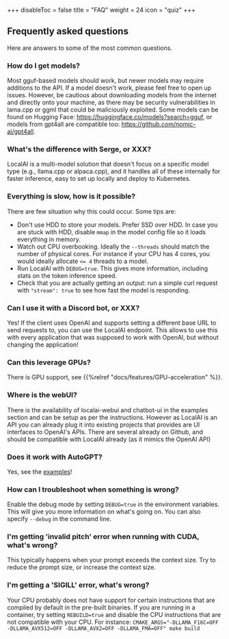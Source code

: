
+++
disableToc = false
title = "FAQ"
weight = 24
icon = "quiz"
+++

## Frequently asked questions

Here are answers to some of the most common questions.


### How do I get models? 

Most gguf-based models should work, but newer models may require additions to the API. If a model doesn't work, please feel free to open up issues. However, be cautious about downloading models from the internet and directly onto your machine, as there may be security vulnerabilities in lama.cpp or ggml that could be maliciously exploited. Some models can be found on Hugging Face: https://huggingface.co/models?search=gguf, or models from gpt4all are compatible too: https://github.com/nomic-ai/gpt4all.

### What's the difference with Serge, or XXX?

LocalAI is a multi-model solution that doesn't focus on a specific model type (e.g., llama.cpp or alpaca.cpp), and it handles all of these internally for faster inference,  easy to set up locally and deploy to Kubernetes.

### Everything is slow, how is it possible?

There are few situation why this could occur. Some tips are:
- Don't use HDD to store your models. Prefer SSD over HDD. In case you are stuck with HDD, disable `mmap` in the model config file so it loads everything in memory.
- Watch out CPU overbooking. Ideally the `--threads` should match the number of physical cores. For instance if your CPU has 4 cores, you would ideally allocate `<= 4` threads to a model.
- Run LocalAI with `DEBUG=true`. This gives more information, including stats on the token inference speed.
- Check that you are actually getting an output: run a simple curl request with `"stream": true` to see how fast the model is responding. 

### Can I use it with a Discord bot, or XXX?

Yes! If the client uses OpenAI and supports setting a different base URL to send requests to, you can use the LocalAI endpoint. This allows to use this with every application that was supposed to work with OpenAI, but without changing the application!

### Can this leverage GPUs? 

There is GPU support, see {{%relref "docs/features/GPU-acceleration" %}}.

### Where is the webUI? 

There is the availability of localai-webui and chatbot-ui in the examples section and can be setup as per the instructions. However as LocalAI is an API you can already plug it into existing projects that provides are UI interfaces to OpenAI's APIs. There are several already on Github, and should be compatible with LocalAI already (as it mimics the OpenAI API)

### Does it work with AutoGPT? 

Yes, see the [examples](https://github.com/go-skynet/LocalAI/tree/master/examples/)!

### How can I troubleshoot when something is wrong?

Enable the debug mode by setting `DEBUG=true` in the environment variables. This will give you more information on what's going on.
You can also specify `--debug` in the command line.

### I'm getting 'invalid pitch' error when running with CUDA, what's wrong?

This typically happens when your prompt exceeds the context size. Try to reduce the prompt size, or increase the context size.

### I'm getting a 'SIGILL' error, what's wrong?

Your CPU probably does not have support for certain instructions that are compiled by default in the pre-built binaries. If you are running in a container, try setting `REBUILD=true` and disable the CPU instructions that are not compatible with your CPU. For instance: `CMAKE_ARGS="-DLLAMA_F16C=OFF -DLLAMA_AVX512=OFF -DLLAMA_AVX2=OFF -DLLAMA_FMA=OFF" make build`